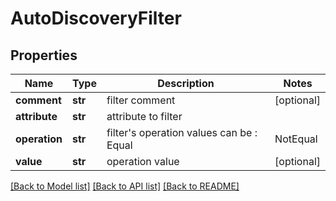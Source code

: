 # AutoDiscoveryFilter

## Properties
Name | Type | Description | Notes
------------ | ------------- | ------------- | -------------
**comment** | **str** | filter comment | [optional] 
**attribute** | **str** | attribute to filter | 
**operation** | **str** | filter&#39;s operation values can be : Equal|NotEqual|GreaterThan|GreaterEqual|LessThan|LessEqual|Contain|NotContain|NotExist|RegexMatch|RegexNotMatch | 
**value** | **str** | operation value | [optional] 

[[Back to Model list]](../README.md#documentation-for-models) [[Back to API list]](../README.md#documentation-for-api-endpoints) [[Back to README]](../README.md)


